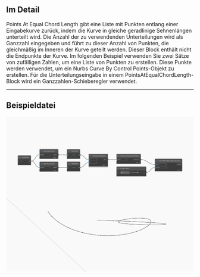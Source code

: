 ## Im Detail
Points At Equal Chord Length gibt eine Liste mit Punkten entlang einer Eingabekurve zurück, indem die Kurve in gleiche geradlinige Sehnenlängen unterteilt wird. Die Anzahl der zu verwendenden Unterteilungen wird als Ganzzahl eingegeben und führt zu dieser Anzahl von Punkten, die gleichmäßig im Inneren der Kurve geteilt werden. Dieser Block enthält nicht die Endpunkte der Kurve. Im folgenden Beispiel verwenden Sie zwei Sätze von zufälligen Zahlen, um eine Liste von Punkten zu erstellen. Diese Punkte werden verwendet, um ein Nurbs Curve By Control Points-Objekt zu erstellen. Für die Unterteilungseingabe in einem PointsAtEqualChordLength-Block wird ein Ganzzahlen-Schieberegler verwendet.
___
## Beispieldatei

![PointsAtEqualChordLength](./Autodesk.DesignScript.Geometry.Curve.PointsAtEqualChordLength_img.jpg)

